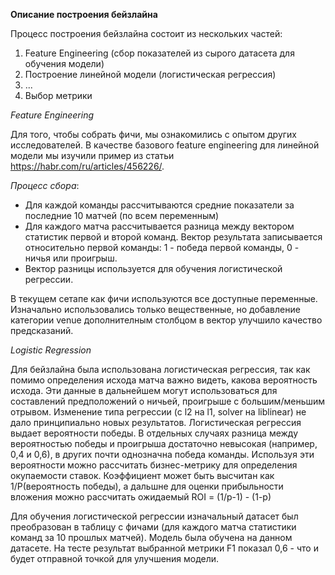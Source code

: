 **Описание построения бейзлайна**

Процесс построения бейзлайна состоит из нескольких частей:
1. Feature Engineering (сбор показателей из сырого датасета для обучения модели)
2. Построение линейной модели (логистическая регрессия)
3. ...
4. Выбор метрики


 *Feature Engineering*
 
Для того, чтобы собрать фичи, мы ознакомились с опытом других исследователей. В качестве базового feature engineering для линейной модели мы изучили пример из статьи https://habr.com/ru/articles/456226/.

*Процесс сбора*:
- Для каждой команды рассчитываются средние показатели за последние 10 матчей (по всем переменным)
- Для каждого матча рассчитывается разница между вектором статистик первой и второй команд. Вектор результата записывается относительно первой команды: 1 - победа первой команды, 0 - ничья или проигрыш.
- Вектор разницы используется для обучения логистической регрессии.

В текущем сетапе как фичи используются все доступные переменные. Изначально использовались только вещественные, но добавление категории venue дополнителным столбцом в вектор улучшило качество предсказаний.

*Logistic Regression*

Для бейзлайна была использована логистическая регрессия, так как помимо определения исхода матча важно видеть, какова вероятность исхода. Эти данные в дальнейшем могут использоваться для составлений предположений о ничьей, проигрыше с большим/меньшим отрывом.
Изменение типа регрессии (с l2 на l1, solver на liblinear) не дало принципиально новых результатов.
Логистическая регрессия выдает вероятности победы. В отдельных случаях разница между вероятностью победы и проигрыша достаточно невысокая (например, 0,4 и 0,6), в других почти однозначна победа команды. Используя эти вероятности можно рассчитать бизнес-метрику для определения окупаемости ставок.
Коэффициент может быть высчитан как 1/P(вероятность победы), а дальшне для оценки прибыльности вложения можно рассчитать ожидаемый ROI = (1/p-1) - (1-p)

Для обучения логистической регрессии изначальный датасет был преобразован в таблицу с фичами (для каждого матча статистики команд за 10 прошлых матчей). Модель была обучена на данном датасете.
На тесте результат выбранной метрики F1 показал 0,6 - что и будет отправной точкой для улучшения модели.

